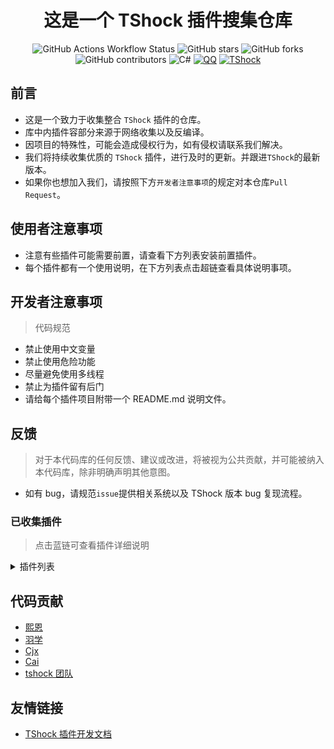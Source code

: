 <div align = "center">

# 这是一个 TShock 插件搜集仓库

![GitHub Actions Workflow Status](https://img.shields.io/github/actions/workflow/status/Controllerdestiny/TShockPlugin/.github%2Fworkflows%2Fdotnet.yml)
![GitHub stars](https://img.shields.io/github/stars/Controllerdestiny/TShockPlugin?style=flat)
![GitHub forks](https://img.shields.io/github/forks/Controllerdestiny/TShockPlugin?style=flat)
![GitHub contributors](https://img.shields.io/github/contributors/Controllerdestiny/TShockPlugin?style=flat)
![C#](https://img.shields.io/badge/Core-%20.NET_6-blue)
[![QQ](https://img.shields.io/badge/QQ-EB1923?logo=tencent-qq&logoColor=white)](http://qm.qq.com/cgi-bin/qm/qr?_wv=1027&k=NS-Vih3vtiBDSRRRlq_KG9f_5MgE3IPj&authKey=srNGvhGh1Qp1lnZ283UbIltsa57PcKbuVuYd52k%2BlLpuOT%2FwQ3NE2YVskGMBWYz%2F&noverify=0&group_code=816771079)
[![TShock](https://img.shields.io/badge/TShock5.2.0-2B579A.svg?&logo=TShock&logoColor=white)](https://github.com/Pryaxis/TShock)

</div>

## 前言

- 这是一个致力于收集整合 `TShock` 插件的仓库。  
- 库中内插件容部分来源于网络收集以及反编译。
- 因项目的特殊性，可能会造成侵权行为，如有侵权请联系我们解决。  
- 我们将持续收集优质的 `TShock` 插件，进行及时的更新。并跟进`TShock`的最新版本。  
- 如果你也想加入我们，请按照下方`开发者注意事项`的规定对本仓库`Pull Request`。

## 使用者注意事项

- 注意有些插件可能需要前置，请查看下方列表安装前置插件。
- 每个插件都有一个使用说明，在下方列表点击超链查看具体说明事项。

## 开发者注意事项

> 代码规范

- 禁止使用中文变量
- 禁止使用危险功能
- 尽量避免使用多线程
- 禁止为插件留有后门
- 请给每个插件项目附带一个 README.md 说明文件。

## 反馈

> 对于本代码库的任何反馈、建议或改进，将被视为公共贡献，并可能被纳入本代码库，除非明确声明其他意图。

- 如有 bug，请规范`issue`提供相关系统以及 TShock 版本 bug 复现流程。

### 已收集插件

> 点击蓝链可查看插件详细说明
<Details>
<Summary>插件列表</Summary>

| 名称                                                             |            插件说明            |                                            前置                                            |
| ---------------------------------------------------------------- | :----------------------------: | :----------------------------------------------------------------------------------------: |
| [ChattyBridge](ChattyBridge/README.md)                           |          用于跨服聊天          |                                             无                                             |
| [EconomicsAPI](EconomicsAPI/README.md)                           |          经济插件前置          |                                             无                                             |
| [Economics.RPG](Economics.RPG/README.md)                         |              RPG               |                                        EconomicsAPI                                        |
| [Economics.Deal](Economics.RPG/README.md)                        |            交易插件            |                                        EconomicsAPI                                        |
| [Economics.Shop](Economics.Shop/README.md)                       |            商店插件            |                               EconomicsAPI<br>Economics.RPG                                |
| [Economics.Skill](Economics.Skill/README.md)                     |        技能插件(未完成)        |                               EconomicsAPI<br>Economics.RPG                                |
| [Economics.Regain](Economics.Regain/README.md)                   |            物品回收            |                                        EconomicsAPI                                        |
| [CreateSpawn](CreateSpawn/README.md)                             |         出生点建筑生成         |                                             无                                             |
| [AutoBroadcast](AutoBroadcast/README.md)                         |            自动广播            |                                             无                                             |
| [AutoTeam](AutoTeam/README.md)                                   |            自动队伍            |                                             无                                             |
| [BridgeBuilder](BridgeBuilder/README.md)                         |            快速铺桥            |                                             无                                             |
| [OnlineGiftPackage](OnlineGiftPackage/README.md)                 |            在线礼包            |                                             无                                             |
| [LifemaxExtra](LifemaxExtra/README.md)                           |       吃更多生命果/水晶        |                                             无                                             |
| [DisableMonsCoin](DisableMonsCoin/README.md)                     |           怪物不掉钱           |                                             无                                             |
| [PermaBuff](PermaBuff/README.md)                                 |           永久 Buff            |                                             无                                             |
| [ShortCommand](ShortCommand/README.md)                           |            简短指令            |                                             无                                             |
| [ProgressBag](ProgressBag/README.md)                             |            进度礼包            |                                             无                                             |
| [CriticalHit](CriticalHit/README.md)                             |            击打提示            |                                             无                                             |
| [Back](Back/README.md)                                           |            死亡回溯            |                                             无                                             |
| [BanNpc](BanNpc/README.md)                                       |          阻止怪物生成          |                                             无                                             |
| [MapTeleport](MapTp/README.md)                                   |         双击大地图传送         |                                             无                                             |
| [RandReSpawn](RandRespawn/README.md)                             |           随机出生点           |                                             无                                             |
| [CGive](CGive/README.md)                                         |            离线命令            |                                             无                                             |
| [RainbowChat](RainbowChat/README.md)                             |       每次说话颜色不一样       |                                             无                                             |
| [NormalDropsBags](NormalDropsBags/README.md)                     |         普通难度宝藏袋         |                                             无                                             |
| [DisableSurfaceProjectiles](DisableSurfaceProjectiles/README.md) |           禁地表弹幕           |                                             无                                             |
| [RecipesBrowser](RecipesBrowser/README.md)                       |             合成表             |                                             无                                             |
| [DisableGodMod](DisableGodMod/README.md)                         |          阻止玩家无敌          |                                             无                                             |
| [TownNPCHomes](TownNPCHomes/README.md)                           |          NPC 快速回家          |                                             无                                             |
| [RegionView](RegionView/README.md)                               |          显示区域边界          |                                             无                                             |
| [Noagent](Noagent/README.md)                                     |        禁止代理 ip 进入        |                                             无                                             |
| [SwitchCommands](SwitchCommands/README.md)                       |          区域执行指令          |                                             无                                             |
| [GolfRewards](GolfRewards/README.md)                             |           高尔夫奖励           |                                             无                                             |
| [DataSync](DataSync/README.md)                                   |            进度同步            |                                             无                                             |
| [ProgressRestrict](ProgressRestrict/README.md)                   |           超进度检测           |                                          DataSync                                          |
| [PacketsStop](PacketsStop/README.md)                             |           数据包拦截           |                                             无                                             |
| [DeathDrop](DeathDrop/README.md)                                 |  怪物死亡随机和自定义掉落物品  |                                             无                                             |
| [DTEntryBlock](DTEntryBlock/README.md)                           |       阻止进入地牢或神庙       |                                             无                                             |
| [PerPlayerLoot](PerPlayerLoot/README.md)                         |       玩家战利品单独箱子       |                                             无                                             |
| [PvPer](PvPer/README.md)                                         |            决斗系统            |                                             无                                             |
| [DumpTerrariaID](DumpTerrariaID/README.md)                       |            输出 ID             |                                             无                                             |
| [DamageStatistic](DamageStatistic/README.md)                     |            伤害统计            |                                             无                                             |
| [AdditionalPylons](AdditionalPylons/README.md)                   |          放置更多晶塔          |                                             无                                             |
| [History](History/README.md)                                     |          历史图格记录          |                                             无                                             |
| [Invincibility](Invincibility/README.md)                         |            限时无敌            |                                             无                                             |
| [Ezperm](Ezperm/README.md)                                       |           批量改权限           |                                             无                                             |
| [AutoClear](Autoclear/README.md)                                 |          智能自动扫地          |                                             无                                             |
| [EssentialsPlus](EssentialsPlus/README.md)                       |          更多管理指令          |                                             无                                             |
| [ShowArmors](ShowArmors/README.md)                               |           展示装备栏           |                                             无                                             |
| [VeinMiner](VeinMiner/README.md)                                 |            连锁挖矿            |                                             无                                             |
| [PersonalPermission](PersonalPermission/README.md)               |       为玩家单独设置权限       |                                             无                                             |
| [ItemPreserver](ItemPreserver/README.md)                         |         指定物品不消耗         |                                             无                                             |
| [SimultaneousUseFix](SimultaneousUseFix/README.md)               | 解决卡双锤卡星旋机枪之类的问题 |           [Chireiden.TShock.Omni](https://github.com/sgkoishi/yaaiomni/releases)           |
| [Challenger](Challenger/README.md)                               |           挑战者模式           |                                             无                                             |
| [MiniGamesAPI](MiniGamesAPI/README.md)                           |         豆沙小游戏 API         |                                             无                                             |
| [BuildMaster](BuildMaster/README.md)                             |    豆沙小游戏·建筑大师模式     | [MiniGamesAPI](https://github.com/Controllerdestiny/TShockPlugin/tree/master/MiniGamesAPI) |
| [journeyUnlock](journeyUnlock/README.md)                         |          解锁旅途物品          |                                             无                                             |
| [ListPlugins](ListPlugins/README.md)                             |           查已装插件           |                                             无                                             |
| [BagPing](BagPing/README.md)                                     |        地图上标记宝藏袋        |                                             无                                             |
| [ServerTools](ServerTools/README.md)                             |         服务器管理工具         |                                             无                                             |
| [Platform](Platform/README.md)                                   |          判断玩家设备          |                                             无                                             |
| [CaiLib](CaiLib/README.md)                                       |          Cai 的前置库          |                                             无                                             |
| [GenerateMap](GenerateMap/README.md)                             |          生成地图图片          |                                           CaiLib                                           |
| [RestInventory](RestInventory/README.md)                         |     提供 REST 查询背包接口     |                                             无                                             |
| [WikiLangPackLoader](WikiLangPackLoader/README.md)               |    为服务器加载 Wiki 语言包    |                                             无                                             |
| [HelpPlus](HelpPlus/README.md)                                   |      修复和增强 Help 命令      |                                             无                                             |
| [CaiBot](CaiBot/README.md)                                       |        CaiBot 适配插件         |                                          自带前置                                          |
</Details>

## 代码贡献

- [熙恩](https://github.com/THEXN)
- [羽学](https://github.com/1242509682)
- [Cjx](https://github.com/FHTXcjx8848)
- [Cai](https://github.com/ACaiCat)
- [tshock 团队](https://github.com/Pryaxis/TShock)

## 友情链接

- [TShock 插件开发文档](https://github.com/ACaiCat/TShockPluginDocument)
